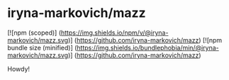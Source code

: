# iryna-markovich/mazz

[![npm (scoped)]
(https://img.shields.io/npm/v/@iryna-markovich/mazz.svg)]
(https://github.com/iryna-markovich/mazz)
[![npm bundle size (minified)]
(https://img.shields.io/bundlephobia/min/@iryna-markovich/mazz.svg)]
(https://github.com/iryna-markovich/mazz)

Howdy!

